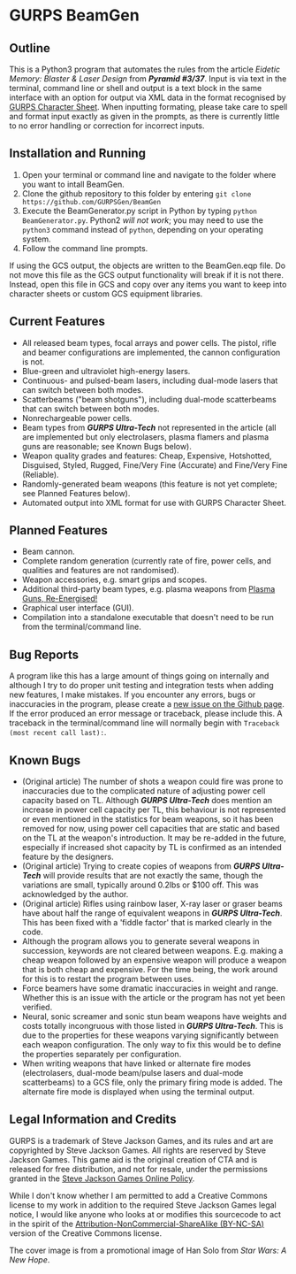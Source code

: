 # GURPS BeamGen

## Outline
This is a Python3 program that automates the rules from the article *Eidetic Memory: Blaster & Laser Design* from **_Pyramid #3/37_**. Input is via text in the terminal, command line or shell and output is a text block in the same interface with an option for output via XML data in the format recognised by [GURPS Character Sheet](http://gurpscharactersheet.com). When inputting formating, please take care to spell and format input exactly as given in the prompts, as there is currently little to no error handling or correction for incorrect inputs.

## Installation and Running
1. Open your terminal or command line and navigate to the folder where you want to intall BeamGen.
2. Clone the github repository to this folder by entering `git clone https://github.com/GURPSGen/BeamGen`
3. Execute the BeamGenerator.py script in Python by typing `python BeamGenerator.py`. Python2 *will not work*; you may need to use the `python3` command instead of `python`, depending on your operating system.
4. Follow the command line prompts.

If using the GCS output, the objects are written to the BeamGen.eqp file. Do not move this file as the GCS output functionality will break if it is not there. Instead, open this file in GCS and copy over any items you want to keep into character sheets or custom GCS equipment libraries.

## Current Features
* All released beam types, focal arrays and power cells. The pistol, rifle and beamer configurations are implemented, the cannon configuration is not.
* Blue-green and ultraviolet high-energy lasers.
* Continuous- and pulsed-beam lasers, including dual-mode lasers that can switch between both modes.
* Scatterbeams ("beam shotguns"), including dual-mode scatterbeams that can switch between both modes.
* Nonrechargeable power cells.
* Beam types from **_GURPS Ultra-Tech_** not represented in the article (all are implemented but only electrolasers, plasma flamers and plasma guns are reasonable; see Known Bugs below).
* Weapon quality grades and features: Cheap, Expensive, Hotshotted, Disguised, Styled, Rugged, Fine/Very Fine (Accurate) and Fine/Very Fine (Reliable).
* Randomly-generated beam weapons (this feature is not yet complete; see Planned Features below).
* Automated output into XML format for use with GURPS Character Sheet.

## Planned Features
* Beam cannon.
* Complete random generation (currently rate of fire, power cells, and qualities and features are not randomised).
* Weapon accessories, e.g. smart grips and scopes.
* Additional third-party beam types, e.g. plasma weapons from [Plasma Guns, Re-Energised!](http://gurb3d6.blogspot.co.uk/2016/08/plasma-guns-re-energized.html)
* Graphical user interface (GUI).
* Compilation into a standalone executable that doesn't need to be run from the terminal/command line.

## Bug Reports
A program like this has a large amount of things going on internally and although I try to do proper unit testing and integration tests when adding new features, I make mistakes. If you encounter any errors, bugs or inaccuracies in the program, please create a [new issue on the Github page](https://github.com/GURPSGen/BeamGen/issues). If the error produced an error message or traceback, please include this. A traceback in the terminal/command line will normally begin with `Traceback (most recent call last):`. 

## Known Bugs
* (Original article) The number of shots a weapon could fire was prone to inaccuracies due to the complicated nature of adjusting power cell capacity based on TL. Although **_GURPS Ultra-Tech_** does mention an increase in power cell capacity per TL, this behaviour is not represented or even mentioned in the statistics for beam weapons, so it has been removed for now, using power cell capacities that are static and based on the TL at the weapon's introduction. It may be re-added in the future, especially if increased shot capacity by TL is confirmed as an intended feature by the designers.
* (Original article) Trying to create copies of weapons from **_GURPS Ultra-Tech_** will provide results that are not exactly the same, though the variations are small, typically around 0.2lbs or $100 off. This was acknowledged by the author.
* (Original article) Rifles using rainbow laser, X-ray laser or graser beams have about half the range of equivalent weapons in **_GURPS Ultra-Tech_**. This has been fixed with a 'fiddle factor' that is marked clearly in the code.
* Although the program allows you to generate several weapons in succession, keywords are not cleared between weapons. E.g. making a cheap weapon followed by an expensive weapon will produce a weapon that is both cheap and expensive. For the time being, the work around for this is to restart the program between uses.
* Force beamers have some dramatic inaccuracies in weight and range. Whether this is an issue with the article or the program has not yet been verified.
* Neural, sonic screamer and sonic stun beam weapons have weights and costs totally incongruous with those listed in **_GURPS Ultra-Tech_**. This is due to the properties for these weapons varying significantly between each weapon configuration. The only way to fix this would be to define the properties separately per configuration.
* When writing weapons that have linked or alternate fire modes (electrolasers, dual-mode beam/pulse lasers and dual-mode scatterbeams) to a GCS file, only the primary firing mode is added. The alternate fire mode is displayed when using the terminal output.

## Legal Information and Credits
GURPS is a trademark of Steve Jackson Games, and its rules and art are copyrighted by Steve Jackson Games. All rights are reserved by Steve Jackson Games. This game aid is the original creation of CTA and is released for free distribution, and not for resale, under the permissions granted in the [Steve Jackson Games Online Policy](http://www.sjgames.com/general/online_policy.html).

While I don't know whether I am permitted to add a Creative Commons license to my work in addition to the required Steve Jackson Games legal notice, I would like anyone who looks at or modifies this sourcecode to act in the spirit of the [Attribution-NonCommercial-ShareAlike (BY-NC-SA)](https://creativecommons.org/licenses/by-nc-sa/4.0/) version of the Creative Commons license.

The cover image is from a promotional image of Han Solo from *Star Wars: A New Hope*.
